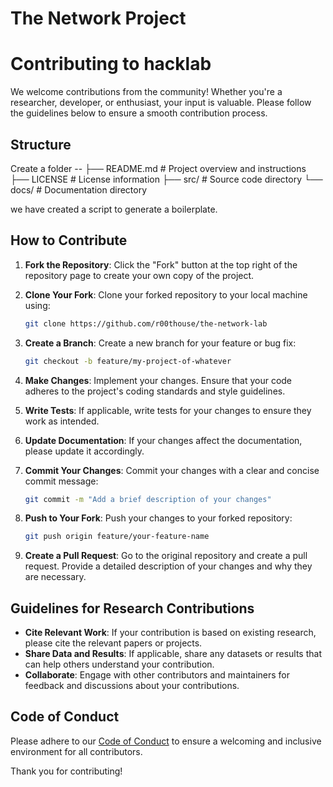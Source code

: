 # The Network Project

# Contributing to hacklab

We welcome contributions from the community! Whether you're a researcher, developer, or enthusiast, your input is valuable. Please follow the guidelines below to ensure a smooth contribution process.

## Structure

Create a folder <username-or-nickname>-<start-year>-<name-of-project>
    ├── README.md         # Project overview and instructions
    ├── LICENSE           # License information
    ├── src/              # Source code directory
    └── docs/             # Documentation directory

we have created a script to generate a boilerplate.

## How to Contribute

1. **Fork the Repository**: Click the "Fork" button at the top right of the repository page to create your own copy of the project.

2. **Clone Your Fork**: Clone your forked repository to your local machine using:
   ```bash
   git clone https://github.com/r00thouse/the-network-lab
   ```

3. **Create a Branch**: Create a new branch for your feature or bug fix:
   ```bash
   git checkout -b feature/my-project-of-whatever
   ```

4. **Make Changes**: Implement your changes. Ensure that your code adheres to the project's coding standards and style guidelines.

5. **Write Tests**: If applicable, write tests for your changes to ensure they work as intended.

6. **Update Documentation**: If your changes affect the documentation, please update it accordingly.

7. **Commit Your Changes**: Commit your changes with a clear and concise commit message:
   ```bash
   git commit -m "Add a brief description of your changes"
   ```

8. **Push to Your Fork**: Push your changes to your forked repository:
   ```bash
   git push origin feature/your-feature-name
   ```

9. **Create a Pull Request**: Go to the original repository and create a pull request. Provide a detailed description of your changes and why they are necessary.

## Guidelines for Research Contributions

- **Cite Relevant Work**: If your contribution is based on existing research, please cite the relevant papers or projects.
- **Share Data and Results**: If applicable, share any datasets or results that can help others understand your contribution.
- **Collaborate**: Engage with other contributors and maintainers for feedback and discussions about your contributions.

## Code of Conduct

Please adhere to our [Code of Conduct](./CODE_OF_CONDUCT.md) to ensure a welcoming and inclusive environment for all contributors.

Thank you for contributing!